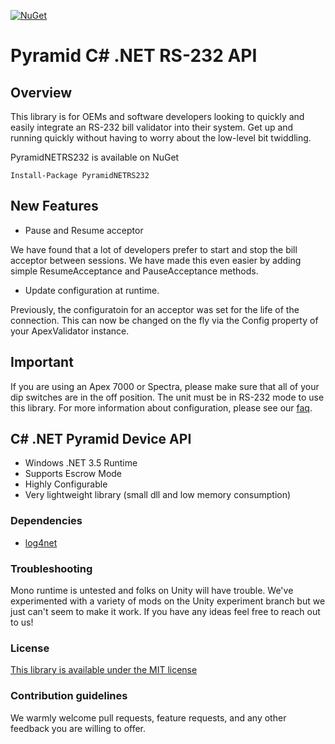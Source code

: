 [![NuGet](https://img.shields.io/nuget/v/PyramidNETRS232.svg)](https://www.nuget.org/packages/PyramidNETRS232/)

Pyramid C# .NET RS-232 API
=========================

Overview
--------

This library is for OEMs and software developers looking to quickly and easily integrate an RS-232 bill validator
into their system. Get up and running quickly without having to worry about the low-level bit twiddling.

PyramidNETRS232 is available on NuGet

    Install-Package PyramidNETRS232
	
## New Features

* Pause and Resume acceptor

We have found that a lot of developers prefer to start and stop the bill acceptor between sessions. We have made
this even easier by adding simple ResumeAcceptance and PauseAcceptance methods.

* Update configuration at runtime.

Previously, the configuratoin for an acceptor was set for the life of the connection. This can now
be changed on the fly via the Config property of your ApexValidator instance.

## Important
If you are using an Apex 7000 or Spectra, please make sure that all of your dip switches are in the off position. The unit must be in RS-232 mode to use this library. For more information about configuration, please see our [faq](http://pyramidacceptors.com/support/faq/).

## C# .NET Pyramid Device API

* Windows .NET 3.5 Runtime
* Supports Escrow Mode
* Highly Configurable
* Very lightweight library (small dll and low memory consumption)

### Dependencies

* [log4net](https://www.nuget.org/packages/log4net/2.0.5)
    
### Troubleshooting

Mono runtime is untested and folks on Unity will have trouble. We've experimented with a variety of mods on the Unity experiment branch but we just can't seem to make it work. If you have any ideas feel free to reach out to us!

### License ###

[This library is available under the MIT license](https://opensource.org/licenses/MIT)

### Contribution guidelines ###

We warmly welcome pull requests, feature requests, and any other feedback you are willing to offer.
